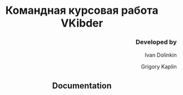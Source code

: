 <h1 align = center>Командная курсовая работа<br>VKibder</h1>
<h3 align = right>Developed by</h3>
<p align = right>Ivan Dolinkin</p>
<p align = right>Grigory Kaplin</p>
<h2 align = center>Documentation</h2>
